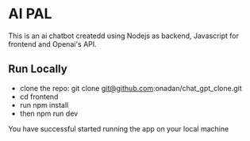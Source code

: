 # AI PAL

This is an ai chatbot createdd using Nodejs as backend, Javascript for frontend and Openai's API.

## Run Locally

- clone the repo: git clone git@github.com:onadan/chat_gpt_clone.git
- cd frontend
- run npm install
- then npm run dev

You have successful started running the app on your local machine
